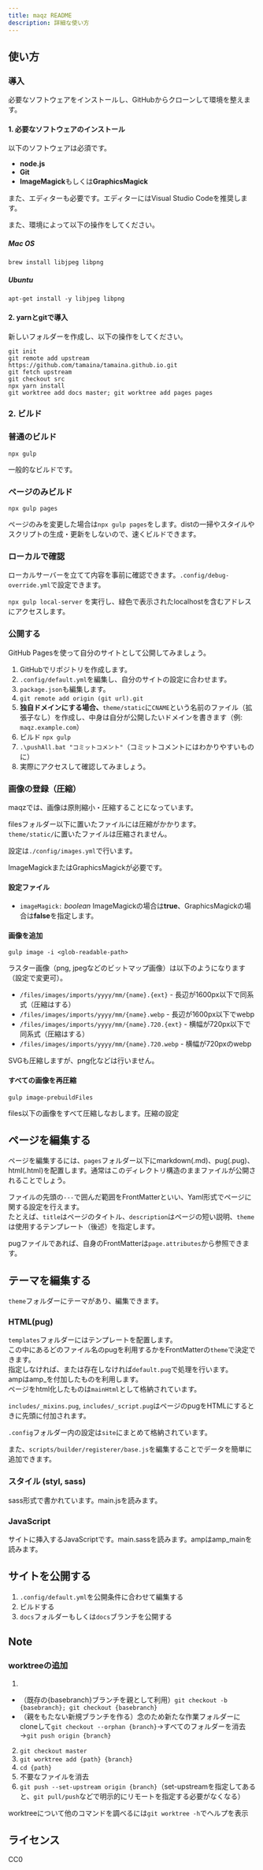 ```yaml
---
title: maqz README
description: 詳細な使い方
---
```

## 使い方
### 導入
必要なソフトウェアをインストールし、GitHubからクローンして環境を整えます。

#### 1. 必要なソフトウェアのインストール
以下のソフトウェアは必須です。

- **node.js**
- **Git**
- **ImageMagick**もしくは**GraphicsMagick**

また、エディターも必要です。エディターにはVisual Studio Codeを推奨します。

また、環境によって以下の操作をしてください。

##### Mac OS
```
brew install libjpeg libpng
```

##### Ubuntu
```
apt-get install -y libjpeg libpng
```

#### 2. yarnとgitで導入
新しいフォルダーを作成し、以下の操作をしてください。

```
git init
git remote add upstream https://github.com/tamaina/tamaina.github.io.git
git fetch upstream
git checkout src
npx yarn install
git worktree add docs master; git worktree add pages pages
```

### 2. ビルド

### 普通のビルド
```
npx gulp
```

一般的なビルドです。

### ページのみビルド
```
npx gulp pages
```

ページのみを変更した場合は`npx gulp pages`をします。distの一掃やスタイルやスクリプトの生成・更新をしないので、速くビルドできます。

### ローカルで確認
ローカルサーバーを立てて内容を事前に確認できます。`.config/debug-override.yml`で設定できます。

`npx gulp local-server` を実行し、緑色で表示されたlocalhostを含むアドレスにアクセスします。

### 公開する
GitHub Pagesを使って自分のサイトとして公開してみましょう。

1. GitHubでリポジトリを作成します。
2. `.config/default.yml`を編集し、自分のサイトの設定に合わせます。 
3. `package.json`も編集します。
4. `git remote add origin (git url).git`
5. **独自ドメインにする場合、**`theme/static`に`CNAME`という名前のファイル（拡張子なし）を作成し、中身は自分が公開したいドメインを書きます（例: `maqz.example.com`）
6. ビルド `npx gulp`
7. `.\pushAll.bat "コミットコメント"`（コミットコメントにはわかりやすいものに）
8. 実際にアクセスして確認してみましょう。 

### 画像の登録（圧縮）
maqzでは、画像は原則縮小・圧縮することになっています。

filesフォルダー以下に置いたファイルには圧縮がかかります。  
`theme/static/`に置いたファイルは圧縮されません。

設定は`./config/images.yml`で行います。

ImageMagickまたはGraphicsMagickが必要です。  

#### 設定ファイル
- `imageMagick:` *boolean*
  ImageMagickの場合は**true**、GraphicsMagickの場合は**false**を指定します。

#### 画像を追加
```
gulp image -i <glob-readable-path>
```

ラスター画像（png, jpegなどのビットマップ画像）は以下のようになります（設定で変更可）。  
- `/files/images/imports/yyyy/mm/{name}.{ext}` - 長辺が1600px以下で同系式（圧縮はする）
- `/files/images/imports/yyyy/mm/{name}.webp` - 長辺が1600px以下でwebp
- `/files/images/imports/yyyy/mm/{name}.720.{ext}` - 横幅が720px以下で同系式（圧縮はする）
- `/files/images/imports/yyyy/mm/{name}.720.webp` - 横幅が720pxのwebp

SVGも圧縮しますが、png化などは行いません。

#### すべての画像を再圧縮
```
gulp image-prebuildFiles
```

files以下の画像をすべて圧縮しなおします。圧縮の設定

## ページを編集する
ページを編集するには、`pages`フォルダー以下にmarkdown(.md)、pug(.pug)、html(.html)を配置します。通常はこのディレクトリ構造のままファイルが公開されることでしょう。

ファイルの先頭の`---`で囲んだ範囲をFrontMatterといい、Yaml形式でページに関する設定を行えます。  
たとえば、`title`はページのタイトル、`description`はページの短い説明、`theme`は使用するテンプレート（後述）を指定します。

pugファイルであれば、自身のFrontMatterは`page.attributes`から参照できます。

## テーマを編集する
`theme`フォルダーにテーマがあり、編集できます。

### HTML(pug)
`templates`フォルダーにはテンプレートを配置します。  
この中にあるどのファイル名のpugを利用するかをFrontMatterの`theme`で決定できます。  
指定しなければ、または存在しなければ`default.pug`で処理を行います。  
ampはamp_を付加したものを利用します。  
ページをhtml化したものは`mainHtml`として格納されています。

`includes/_mixins.pug`, `includes/_script.pug`はページのpugをHTMLにするときに先頭に付加されます。

`.config`フォルダー内の設定は`site`にまとめて格納されています。

また、`scripts/builder/registerer/base.js`を編集することでデータを簡単に追加できます。

### スタイル (styl, sass)
sass形式で書かれています。main.jsを読みます。

### JavaScript
サイトに挿入するJavaScriptです。main.sassを読みます。ampはamp_mainを読みます。

## サイトを公開する
1. `.config/default.yml`を公開条件に合わせて編集する
2. ビルドする
3. `docs`フォルダーもしくは`docs`ブランチを公開する


## Note

### worktreeの追加

1. 
  * （既存の{basebranch}ブランチを親として利用）`git checkout -b {basebranch}; git checkout {basebranch}`
  * （親をもたない新規ブランチを作る）念のため新たな作業フォルダーにcloneして`git checkout --orphan {branch}`→すべてのフォルダーを消去→`git push origin {branch}`
2. `git checkout master`
2. `git worktree add {path} {branch}`
3. `cd {path}`
4. 不要なファイルを消去
5. `git push --set-upstream origin {branch}`（set-upstreamを指定してあると、`git pull/push`などで明示的にリモートを指定する必要がなくなる）

worktreeについて他のコマンドを調べるには`git worktree -h`でヘルプを表示

## ライセンス
CC0
